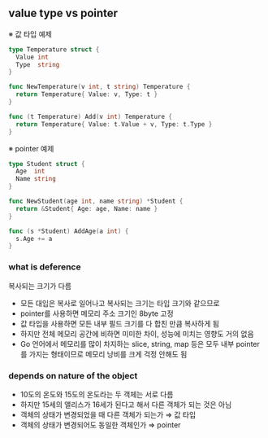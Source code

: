 ## value type vs pointer

※ 값 타입 예제

```go
type Temperature struct {
  Value int
  Type  string
}

func NewTemperature(v int, t string) Temperature {
  return Temperature{ Value: v, Type: t }
}

func (t Temperature) Add(v int) Temperature {
  return Temperature{ Value: t.Value + v, Type: t.Type }
}
```

※ pointer 예제

```go
type Student struct {
  Age  int
  Name string
}

func NewStudent(age int, name string) *Student {
  return &Student{ Age: age, Name: name }
}

func (s *Student) AddAge(a int) {
  s.Age += a
}
```

### what is deference

복사되는 크기가 다름

- 모든 대입은 복사로 일어나고 복사되는 크기는 타입 크기와 같으므로
- pointer를 사용하면 메모리 주소 크기인 8byte 고정
- 값 타입을 사용하면 모든 내부 필드 크기를 다 합친 만큼 복사하게 됨
- 하지만 전체 메모리 공간에 비하면 미미한 차이, 성능에 미치는 영향도 거의 없음
- Go 언어에서 메모리를 많이 차지하는 slice, string, map 등은 모두 내부 pointer를 가지는 형태이므로 메모리 낭비를 크게 걱정 안해도 됨

### depends on nature of the object

- 10도의 온도와 15도의 온도라는 두 객체는 서로 다름
- 하지만 15세의 앨리스가 16세가 된다고 해서 다른 객체가 되는 것은 아님
- 객체의 상태가 변경되었을 때 다른 객체가 되는가 ⇒ 값 타입
- 객체의 상태가 변경되어도 동일한 객체인가 ⇒ pointer

